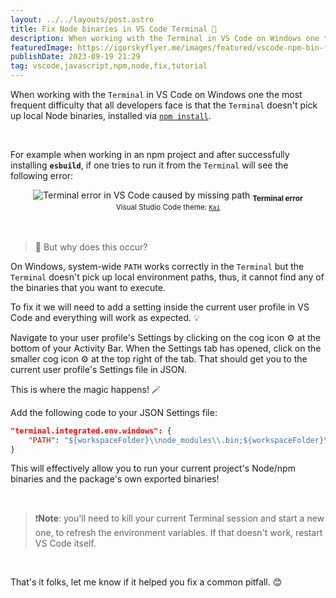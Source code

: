 ```yaml
---
layout: ../../layouts/post.astro
title: Fix Node binaries in VS Code Terminal 🐢
description: When working with the Terminal in VS Code on Windows one the most frequent difficulty that all developers face is that the Terminal doesn’t pick up local Node binaries, installed via npm install.
featuredImage: https://igorskyflyer.me/images/featured/vscode-npm-bin-featured.png
publishDate: 2023-09-19 21:29
tag: vscode,javascript,npm,node,fix,tutorial
---
```


When working with the `Terminal` in VS Code on Windows one the most frequent difficulty that all developers face is that the `Terminal` doesn't pick up local Node binaries, installed via [`npm install`](https://docs.npmjs.com/cli/v8/commands/npm-install).

<br>

For example when working in an npm project and after successfully installing **`esbuild`**, if one tries to run it from the `Terminal` will see the following error:

<div align="center">
	<img src="https://igorskyflyer.me/images/vscode-npm-bin-terminal.png" alt="Terminal error in VS Code caused by missing path">
	<sub><strong>Terminal error</strong></sub>
	<br>
	<sub>Visual Studio Code theme: <a href="https://github.com/igorskyflyer/vscode-theme-kai"><code>Kai</code></a></sub>
</div>

<br>
<br>

> 🤔 But why does this occur?

On Windows, system-wide `PATH` works correctly in the `Terminal` but the `Terminal` doesn't pick up local environment paths, thus, it cannot find any of the binaries that you want to execute.

To fix it we will need to add a setting inside the current user profile in VS Code and everything will work as expected. 💡

Navigate to your user profile's Settings by clicking on the cog icon ⚙️ at the bottom of your Activity Bar. When the Settings tab has opened, click on the smaller cog icon ⚙️ at the top right of the tab. That should get you to the current user profile's Settings file in JSON.

This is where the magic happens! 🪄

Add the following code to your JSON Settings file:

```json
"terminal.integrated.env.windows": {
	"PATH": "${workspaceFolder}\\node_modules\\.bin;${workspaceFolder}\\bin;${env:PATH}"
}
```

This will effectively allow you to run your current project's Node/npm binaries and the package's own exported binaries!

<br>

> ❗**Note**: you'll need to kill your current Terminal session and start a new one, to refresh the environment variables. If that doesn't work, restart VS Code itself.

<br>

That's it folks, let me know if it helped you fix a common pitfall. 😊
